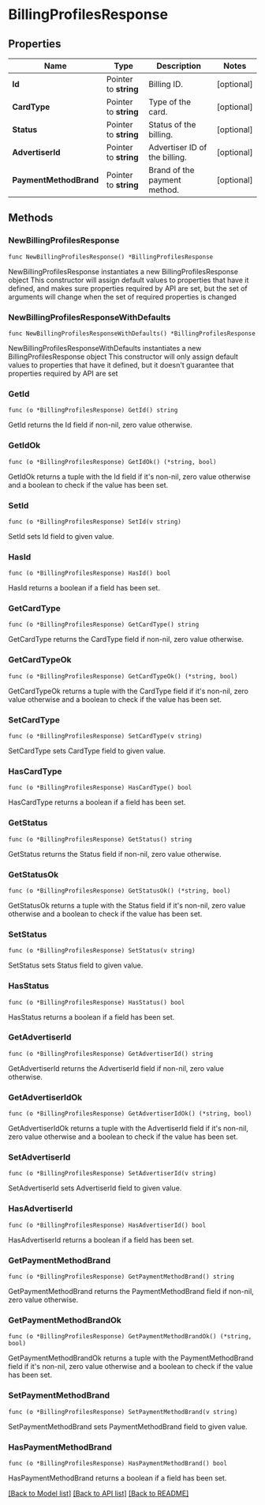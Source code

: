 # BillingProfilesResponse

## Properties

Name | Type | Description | Notes
------------ | ------------- | ------------- | -------------
**Id** | Pointer to **string** | Billing ID. | [optional] 
**CardType** | Pointer to **string** | Type of the card. | [optional] 
**Status** | Pointer to **string** | Status of the billing. | [optional] 
**AdvertiserId** | Pointer to **string** | Advertiser ID of the billing. | [optional] 
**PaymentMethodBrand** | Pointer to **string** | Brand of the payment method. | [optional] 

## Methods

### NewBillingProfilesResponse

`func NewBillingProfilesResponse() *BillingProfilesResponse`

NewBillingProfilesResponse instantiates a new BillingProfilesResponse object
This constructor will assign default values to properties that have it defined,
and makes sure properties required by API are set, but the set of arguments
will change when the set of required properties is changed

### NewBillingProfilesResponseWithDefaults

`func NewBillingProfilesResponseWithDefaults() *BillingProfilesResponse`

NewBillingProfilesResponseWithDefaults instantiates a new BillingProfilesResponse object
This constructor will only assign default values to properties that have it defined,
but it doesn't guarantee that properties required by API are set

### GetId

`func (o *BillingProfilesResponse) GetId() string`

GetId returns the Id field if non-nil, zero value otherwise.

### GetIdOk

`func (o *BillingProfilesResponse) GetIdOk() (*string, bool)`

GetIdOk returns a tuple with the Id field if it's non-nil, zero value otherwise
and a boolean to check if the value has been set.

### SetId

`func (o *BillingProfilesResponse) SetId(v string)`

SetId sets Id field to given value.

### HasId

`func (o *BillingProfilesResponse) HasId() bool`

HasId returns a boolean if a field has been set.

### GetCardType

`func (o *BillingProfilesResponse) GetCardType() string`

GetCardType returns the CardType field if non-nil, zero value otherwise.

### GetCardTypeOk

`func (o *BillingProfilesResponse) GetCardTypeOk() (*string, bool)`

GetCardTypeOk returns a tuple with the CardType field if it's non-nil, zero value otherwise
and a boolean to check if the value has been set.

### SetCardType

`func (o *BillingProfilesResponse) SetCardType(v string)`

SetCardType sets CardType field to given value.

### HasCardType

`func (o *BillingProfilesResponse) HasCardType() bool`

HasCardType returns a boolean if a field has been set.

### GetStatus

`func (o *BillingProfilesResponse) GetStatus() string`

GetStatus returns the Status field if non-nil, zero value otherwise.

### GetStatusOk

`func (o *BillingProfilesResponse) GetStatusOk() (*string, bool)`

GetStatusOk returns a tuple with the Status field if it's non-nil, zero value otherwise
and a boolean to check if the value has been set.

### SetStatus

`func (o *BillingProfilesResponse) SetStatus(v string)`

SetStatus sets Status field to given value.

### HasStatus

`func (o *BillingProfilesResponse) HasStatus() bool`

HasStatus returns a boolean if a field has been set.

### GetAdvertiserId

`func (o *BillingProfilesResponse) GetAdvertiserId() string`

GetAdvertiserId returns the AdvertiserId field if non-nil, zero value otherwise.

### GetAdvertiserIdOk

`func (o *BillingProfilesResponse) GetAdvertiserIdOk() (*string, bool)`

GetAdvertiserIdOk returns a tuple with the AdvertiserId field if it's non-nil, zero value otherwise
and a boolean to check if the value has been set.

### SetAdvertiserId

`func (o *BillingProfilesResponse) SetAdvertiserId(v string)`

SetAdvertiserId sets AdvertiserId field to given value.

### HasAdvertiserId

`func (o *BillingProfilesResponse) HasAdvertiserId() bool`

HasAdvertiserId returns a boolean if a field has been set.

### GetPaymentMethodBrand

`func (o *BillingProfilesResponse) GetPaymentMethodBrand() string`

GetPaymentMethodBrand returns the PaymentMethodBrand field if non-nil, zero value otherwise.

### GetPaymentMethodBrandOk

`func (o *BillingProfilesResponse) GetPaymentMethodBrandOk() (*string, bool)`

GetPaymentMethodBrandOk returns a tuple with the PaymentMethodBrand field if it's non-nil, zero value otherwise
and a boolean to check if the value has been set.

### SetPaymentMethodBrand

`func (o *BillingProfilesResponse) SetPaymentMethodBrand(v string)`

SetPaymentMethodBrand sets PaymentMethodBrand field to given value.

### HasPaymentMethodBrand

`func (o *BillingProfilesResponse) HasPaymentMethodBrand() bool`

HasPaymentMethodBrand returns a boolean if a field has been set.


[[Back to Model list]](../README.md#documentation-for-models) [[Back to API list]](../README.md#documentation-for-api-endpoints) [[Back to README]](../README.md)


